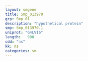 ```yaml
---
layout: smgene
title: Smp_013970
grp: Smp_01
description: "hypothetical protein"
smp: Smp_013970.1
uniprot: "G4LVI6"
length:   900
cdd: "ns"
kk: ns
categories: sm
---
```

